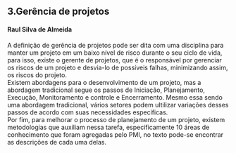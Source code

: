 ## 3.Gerência de projetos
#### Raul Silva de Almeida

A definição de gerência de projetos pode ser dita com uma disciplina para manter um projeto em um baixo nível de risco durante o seu ciclo de vida, para isso, existe o gerente de projetos, que é o responsável por gerenciar os riscos de um projeto e desvia-lo de possíveis falhas, minimizando assim, os riscos do projeto.<br>
Existem abordagens para o desenvolvimento de um projeto, mas a abordagem tradicional segue os passos de Iniciação, Planejamento, Execução, Monitoramento e controle e Encerramento. Mesmo essa sendo uma abordagem tradicional, vários setores podem ultilizar variações desses passos de acordo com suas necessidades específicas.<br>
Por fim, para melhorar o processo de planejamento de um projeto, existem metodologias que auxiliam nessa tarefa, especificamente 10 áreas de conhecimento que foram agregadas pelo PMI, no texto pode-se encontrar as descrições de cada uma delas.
